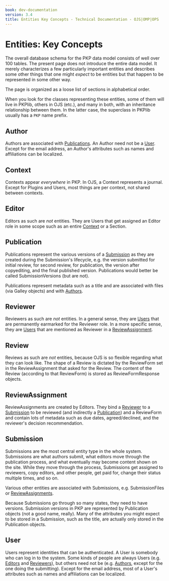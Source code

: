 ```yaml
---
book: dev-documentation
version: 3.4
title: Entities Key Concepts - Technical Documentation - OJS|OMP|OPS
---
```


# Entities: Key Concepts

The overall database schema for the PKP data model consists of well over 100 tables.
The present page does not introduce the entire data model.
It merely characterizes a few particularly important entities
and describes some other things that one might _expect_ to be entities
but that happen to be represented in some other way.

The page is organized as a loose list of sections in alphabetical order.

When you look for the classes representing these entities,
some of them will live in PKPlib, others in OJS (etc.),
and many in both, with an inheritance relationship between them. 
In the latter case, the superclass in PKPlib usually has a `PKP` name prefix.

## Author

Authors are associated with [Publications](#Publication).
An Author need not be a [User](#User).
Except for the email address, an Author's attributes such as
names and affiliations can be localized.

## Context

Contexts appear _everywhere_ in PKP.
In OJS, a Context represents a journal.
Except for Plugins and Users, most things are per context, not shared between contexts.

## Editor

Editors as such are _not_ entities.
They are Users that get assigned an Editor role in some scope such as
an entire [Context](#Context) or a Section.

## Publication

Publications represent the various versions of a [Submission](#Submission)
as they are created during the Submission's lifecycle, e.g. the
version submitted for initial review, for second review, for publication,
the version after copyediting, and the final published version.
Publications would better be called SubmissionVersions (but are not).

Publications represent metadata such as a title and
are associated with files (via Galley objects)
and with [Authors](#Author). 

## Reviewer

Reviewers as such are _not_ entities.
In a general sense, they are [Users](#User) that are permanently earmarked for the Reviewer role.
In a more specific sense, they are [Users](#User) that are mentioned as Reviewer
in a [ReviewAssignment](#ReviewAssignment).

## Review

Reviews as such are _not_ entities, because OJS is so flexible regarding what they can look like.
The shape of a Review is dictated by the ReviewForm set in the ReviewAssignment
that asked for the Review.
The content of the Review (according to that ReviewForm) is stored as ReviewFormResponse objects.

## ReviewAssignment

ReviewAssignments are created by Editors.
They bind a [Reviewer](#Reviewer) to a [Submission](#Submission) to be reviewed
(and indirectly a [Publication](#Publication)) and a ReviewForm
and contain lots of metadata such as due dates, agreed/declined,
and the reviewer's decision recommendation.

## Submission

Submissions are the most central entity type in the whole system.
Submissions are what authors submit, what editors move through the publication process,
and what eventually may become content shown on the site.
While they move through the process, Submissions get assigned to reviewers, copy editors,
and other people, get paid for, change their status multiple times, and so on.

Various other entities are associated with Submissions, e.g. 
SubmissionFiles or [ReviewAssignments](#ReviewAssignment).

Because Submissions go through so many states, they need to have versions.
Submission versions in PKP are represented by Publication objects (not a good name, really).
Many of the attributes you might expect to be stored in a Submission,
such as the title, are actually only stored in the Publication objects.

## User

Users represent identities that can be authenticated.
A User is somebody who can log in to the system.
Some kinds of people are always Users (e.g. [Editors](#Editor) and [Reviewers](#Reviewer)),
but others need not be (e.g. [Authors](#Author), except for the one doing the submitting).
Except for the email address, most of a User's attributes such as
names and affiliations can be localized.
